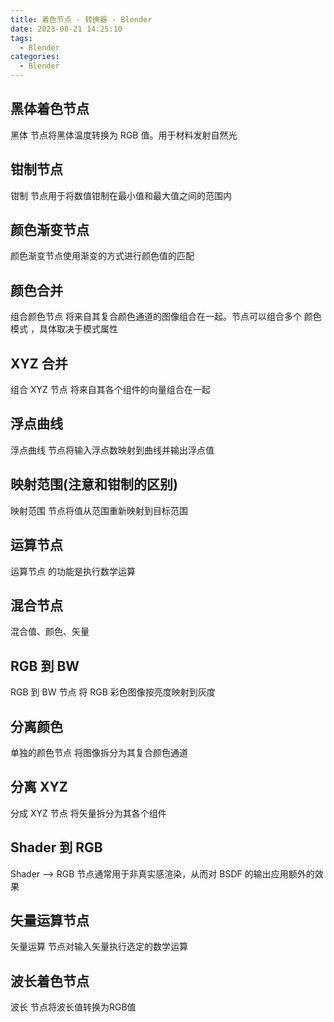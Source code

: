 ```yaml
---
title: 着色节点 · 转换器 - Blender
date: 2023-08-21 14:25:10
tags:
  - Blender
categories:
  - Blender
---
```


## 黑体着色节点

黑体 节点将黑体温度转换为 RGB 值。用于材料发射自然光

## 钳制节点

钳制 节点用于将数值钳制在最小值和最大值之间的范围内

## 颜色渐变节点

颜色渐变节点使用渐变的方式进行颜色值的匹配

## 颜色合并

组合颜色节点 将来自其复合颜色通道的图像组合在一起。节点可以组合多个 颜色模式 ，具体取决于模式属性

## XYZ 合并

组合 XYZ 节点 将来自其各个组件的向量组合在一起

## 浮点曲线

浮点曲线 节点将输入浮点数映射到曲线并输出浮点值

## 映射范围(注意和钳制的区别)

映射范围 节点将值从范围重新映射到目标范围

## 运算节点

运算节点 的功能是执行数学运算

## 混合节点

混合值、颜色、矢量

## RGB 到 BW

RGB 到 BW 节点 将 RGB 彩色图像按亮度映射到灰度

## 分离颜色

单独的颜色节点 将图像拆分为其复合颜色通道

## 分离 XYZ

分成 XYZ 节点 将矢量拆分为其各个组件

## Shader 到 RGB

Shader --> RGB 节点通常用于非真实感渲染，从而对 BSDF 的输出应用额外的效果

## 矢量运算节点

矢量运算 节点对输入矢量执行选定的数学运算

## 波长着色节点

波长 节点将波长值转换为RGB值
